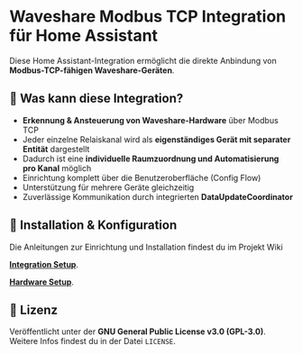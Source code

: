 # Waveshare Modbus TCP Integration für Home Assistant

Diese Home Assistant-Integration ermöglicht die direkte Anbindung von **Modbus-TCP-fähigen Waveshare-Geräten**.

## 🧠 Was kann diese Integration?

- **Erkennung & Ansteuerung von Waveshare-Hardware** über Modbus TCP
- Jeder einzelne Relaiskanal wird als **eigenständiges Gerät mit separater Entität** dargestellt
- Dadurch ist eine **individuelle Raumzuordnung und Automatisierung pro Kanal** möglich
- Einrichtung komplett über die Benutzeroberfläche (Config Flow)
- Unterstützung für mehrere Geräte gleichzeitig
- Zuverlässige Kommunikation durch integrierten **DataUpdateCoordinator**

## 📘 Installation & Konfiguration

Die Anleitungen zur Einrichtung und Installation findest du im Projekt Wiki

**[Integration Setup](https://github.com/BKifft68/Waveshare-Modbus-TCP-Home-Assistant/wiki/Installation)**.
                                                               
**[Hardware Setup](https://github.com/BKifft68/Waveshare-Modbus-TCP-Home-Assistant/wiki/Waveshare-Hardware-Setup)**.

## 📄 Lizenz

Veröffentlicht unter der **GNU General Public License v3.0 (GPL-3.0)**. Weitere Infos findest du in der Datei `LICENSE`.
